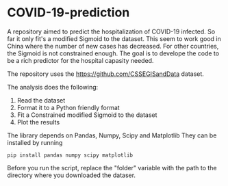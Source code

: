 # COVID-19-prediction
A repository aimed to predict the hospitalization of COVID-19 infected. So far it only fit's a modified Sigmoid to the dataset. This seem to work good in China where the number of new cases has decreased. For other countries, the Sigmoid is not constrained enough. The goal is to develope the code to be a rich predictor for the hospital capasity needed.

The repository uses the https://github.com/CSSEGISandData dataset.

The analysis does the following:
1. Read the dataset
2. Format it to a Python friendly format
3. Fit a Constrained modified Sigmoid to the dataset
4. Plot the results

The library depends on Pandas, Numpy, Scipy and Matplotlib
They can be installed by running 

```pip install pandas numpy scipy matplotlib```

Before you run the script, replace the "folder" variable with the path to the directory where you downloaded the dataser.

